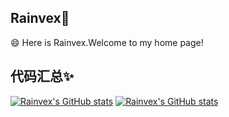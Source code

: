 ## Rainvex👋
😄 Here is Rainvex.Welcome to my home page!

## 代码汇总✨
[![Rainvex's GitHub stats](https://github-readme-stats.vercel.app/api?username=rainvex&hide_title=true&hide_border=true&show_icons=true&include_all_commits=true&line_height=21&bg_color=0,EC6C6C,FFD479,FFFC79,73FA79&theme=graywhite&locale=cn)](https://github.com/anuraghazra/github-readme-stats)
[![Rainvex's GitHub stats](https://github-readme-stats.vercel.app/api/top-langs/?username=rainvex&hide_title=true&hide_border=true&layout=compact&bg_color=0,EC7A50,FFD479,FFFC79,73FA79&theme=graywhite&locale=cn)](https://github.com/anuraghazra/github-readme-stats)
